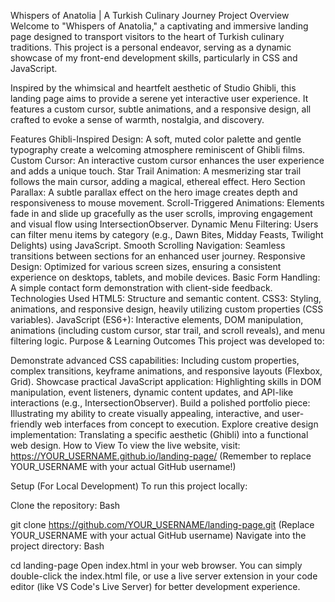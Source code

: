 Whispers of Anatolia | A Turkish Culinary Journey
Project Overview
Welcome to "Whispers of Anatolia," a captivating and immersive landing page designed to transport visitors to the heart of Turkish culinary traditions. This project is a personal endeavor, serving as a dynamic showcase of my front-end development skills, particularly in CSS and JavaScript.

Inspired by the whimsical and heartfelt aesthetic of Studio Ghibli, this landing page aims to provide a serene yet interactive user experience. It features a custom cursor, subtle animations, and a responsive design, all crafted to evoke a sense of warmth, nostalgia, and discovery.

Features
Ghibli-Inspired Design: A soft, muted color palette and gentle typography create a welcoming atmosphere reminiscent of Ghibli films.
Custom Cursor: An interactive custom cursor enhances the user experience and adds a unique touch.
Star Trail Animation: A mesmerizing star trail follows the main cursor, adding a magical, ethereal effect.
Hero Section Parallax: A subtle parallax effect on the hero image creates depth and responsiveness to mouse movement.
Scroll-Triggered Animations: Elements fade in and slide up gracefully as the user scrolls, improving engagement and visual flow using IntersectionObserver.
Dynamic Menu Filtering: Users can filter menu items by category (e.g., Dawn Bites, Midday Feasts, Twilight Delights) using JavaScript.
Smooth Scrolling Navigation: Seamless transitions between sections for an enhanced user journey.
Responsive Design: Optimized for various screen sizes, ensuring a consistent experience on desktops, tablets, and mobile devices.
Basic Form Handling: A simple contact form demonstration with client-side feedback.
Technologies Used
HTML5: Structure and semantic content.
CSS3: Styling, animations, and responsive design, heavily utilizing custom properties (CSS variables).
JavaScript (ES6+): Interactive elements, DOM manipulation, animations (including custom cursor, star trail, and scroll reveals), and menu filtering logic.
Purpose & Learning Outcomes
This project was developed to:

Demonstrate advanced CSS capabilities: Including custom properties, complex transitions, keyframe animations, and responsive layouts (Flexbox, Grid).
Showcase practical JavaScript application: Highlighting skills in DOM manipulation, event listeners, dynamic content updates, and API-like interactions (e.g., IntersectionObserver).
Build a polished portfolio piece: Illustrating my ability to create visually appealing, interactive, and user-friendly web interfaces from concept to execution.
Explore creative design implementation: Translating a specific aesthetic (Ghibli) into a functional web design.
How to View
To view the live website, visit:
https://YOUR_USERNAME.github.io/landing-page/
(Remember to replace YOUR_USERNAME with your actual GitHub username!)

Setup (For Local Development)
To run this project locally:

Clone the repository:
Bash

git clone https://github.com/YOUR_USERNAME/landing-page.git
(Replace YOUR_USERNAME with your actual GitHub username)
Navigate into the project directory:
Bash

cd landing-page
Open index.html in your web browser. You can simply double-click the index.html file, or use a live server extension in your code editor (like VS Code's Live Server) for better development experience.
